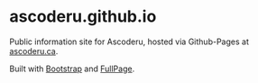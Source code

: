 # ascoderu.github.io

Public information site for Ascoderu, hosted via Github-Pages at [ascoderu.ca](http://ascoderu.ca).

Built with [Bootstrap](http://getbootstrap.com/docs/3.3/) and [FullPage](https://alvarotrigo.com/fullPage/).
